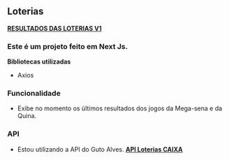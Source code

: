 ## Loterias

**[RESULTADOS DAS LOTERIAS V1](https://resultados-loterias.vercel.app/)**

### Este é um projeto feito em Next Js.

**Bibliotecas utilizadas**
- Axios

### **Funcionalidade**

- Exibe no momento os últimos resultados dos jogos da Mega-sena e da Quina.

### **API**

- Estou utilizando a API do Guto Alves.
**[API Loterias CAIXA](https://github.com/guto-alves/loterias-api)**







